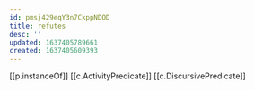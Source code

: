 ```yaml
---
id: pmsj429eqY3n7CkppNDOD
title: refutes
desc: ''
updated: 1637405789661
created: 1637405609393
---
```


[[p.instanceOf]] [[c.ActivityPredicate]] [[c.DiscursivePredicate]]
